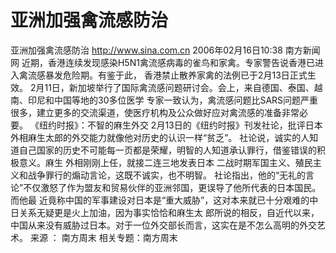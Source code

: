 # 亚洲加强禽流感防治

亚洲加强禽流感防治
http://www.sina.com.cn 2006年02月16日10:38 南方新闻网
近期，香港连续发现感染H5N1禽流感病毒的雀鸟和家禽。专家警告说香港已进入禽流感暴发危险期。有鉴于此， 香港禁止散养家禽的法例已于2月13日正式生效。
2月11日，新加坡举行了国际禽流感问题研讨会。会上，来自德国、泰国、越南、印尼和中国等地的30多位医学 专家一致认为，禽流感问题比SARS问题严重很多，建立更多的交流渠道，使医疗机构及公众做好应对禽流感的准备非常必 要。
《纽约时报》：不智的麻生外交
2月13日的《纽约时报》刊发社论，批评日本外相麻生太郎的外交能力就像他对历史的认识一样“贫乏”。
社论说，诚实的人知道自己国家的历史不可能每一页都是荣耀，明智的人知道承认罪行，借鉴错误的积极意义。麻生 外相刚刚上任，就接二连三地发表日本
二战时期军国主义、殖民主义和战争罪行的煽动言论，这既不诚实，也不明智。
社论指出，他的“无礼的言论”不仅激怒了作为盟友和贸易伙伴的亚洲邻国，更误导了他所代表的日本国民。而他最 近竟称中国的军事建设对日本是“重大威胁”，这对本来就已十分艰难的中日关系无疑更是火上加油，因为事实恰恰和麻生太 郎所说的相反，自近代以来，中国从来没有威胁过日本。对于一位外交部长而言，这实在是不怎么高明的外交艺术。 来源 ：
南方周末
相关专题：南方周末 

